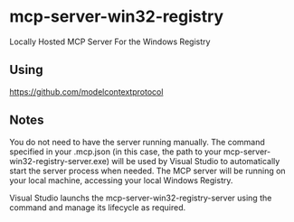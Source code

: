 # mcp-server-win32-registry
Locally Hosted MCP Server For the Windows Registry

## Using 
https://github.com/modelcontextprotocol

## Notes
You do not need to have the server running manually. The command specified in your .mcp.json (in this case, the path to your mcp-server-win32-registry-server.exe) will
be used by Visual Studio to automatically start the server process when needed.  The MCP server will be running on your local machine,
accessing your local Windows Registry.

Visual Studio launchs the mcp-server-win32-registry-server using the command and manage its lifecycle as required.
